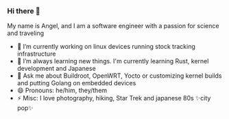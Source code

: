 ### Hi there 👋

My name is Angel, and I am a software engineer with a passion for science and traveling

- 🔭 I’m currently working on linux devices running stock tracking infrastructure
- 🌱 I’m always learning new things. I'm currently learning Rust, kernel development and Japanese
- 💬 Ask me about Buildroot, OpenWRT, Yocto or customizing kernel builds and putting Golang on embedded devices
- 😄 Pronouns: he/him, they/them
- ⚡ Misc: I love photography, hiking, Star Trek and japanese 80s ✨city pop✨
